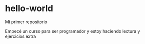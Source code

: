 # hello-world

Mi primer repositorio

Empecé un curso para ser programador y estoy haciendo lectura y ejercicios extra
